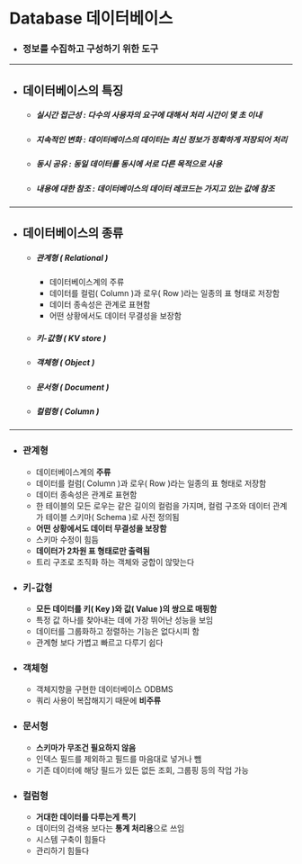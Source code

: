 # Database 데이터베이스


- ### 정보를 수집하고 구성하기 위한 도구

-----

- ## 데이터베이스의 특징
    - ##### 실시간 접근성 : 다수의 사용자의 요구에 대해서 처리 시간이 몇 초 이내

    - ##### 지속적인 변화 : 데이터베이스의 데이터는 최신 정보가 정확하게 저장되어 처리

    - ##### 동시 공유 : 동일 데이터를 동시에 서로 다른 목적으로 사용

    - ##### 내용에 대한 참조 : 데이터베이스의 데이터 레코드는 가지고 있는 값에 참조

-----

- ## 데이터베이스의 종류
	- ##### 관계형 ( Relational )
		- 데이터베이스계의 주류
		- 데이터를 컬럼( Column )과 로우( Row )라는 일종의 표 형태로 저장함
		- 데이터 종속성은 관계로 표현함
		- 어떤 상황에서도 데이터 무결성을 보장함
	- ##### 키-값형 ( KV store )
	- ##### 객체형 ( Object )
	- ##### 문서형 ( Document )
	- ##### 컬럼형 ( Column )

-----

- ### 관계형
    - 데이터베이스계의 **주류**
    - 데이터를 컬럼( Column )과 로우( Row )라는 일종의 표 형태로 저장함
    - 데이터 종속성은 관계로 표현함
    - 한 테이블의 모든 로우는 같은 길이의 컬럼을 가지며, 컬럼 구조와 데이터 관계가 테이블 스키마( Schema )로 사전 정의됨
    - **어떤 상황에서도 데이터 무결성을 보장함**
    - 스키마 수정이 힘듬
    - **데이터가 2차원 표 형태로만 출력됨**
    - 트리 구조로 조직화 하는 객체와 궁합이 않맞는다


- ### 키-값형
	- **모든 데이터를 키( Key )와 값( Value )의 쌍으로 매핑함**
	- 특정 값 하나를 찾아내는 데에 가장 뛰어난 성능을 보임
	- 데이터를 그룹화하고 정렬하는 기능은 없다시피 함
	- 관계형 보다 가볍고 빠르고 다루기 쉽다


- ### 객체형
	- 객체지향을 구현한 데이터베이스 ODBMS
	- 쿼리 사용이 복잡해지기 때문에 **비주류**


- ### 문서형
	- **스키마가 무조건 필요하지 않음**
	- 인덱스 필드를 제외하고 필드를 마음대로 넣거나 뺌
	- 기존 데이터에 해당 필드가 있든 없든 조회, 그룹핑 등의 작업 가능


- ### 컬럼형
  - **거대한 데이터를 다루는게 특기**
  - 데이터의 검색용 보다는 **통계 처리용**으로 쓰임
  - 시스템 구축이 힘들다
  - 관리하기 힘들다